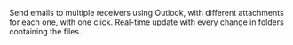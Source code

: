 Send emails to multiple receivers using Outlook, with different attachments for each one, with one click. Real-time update with every change in folders containing the files.
